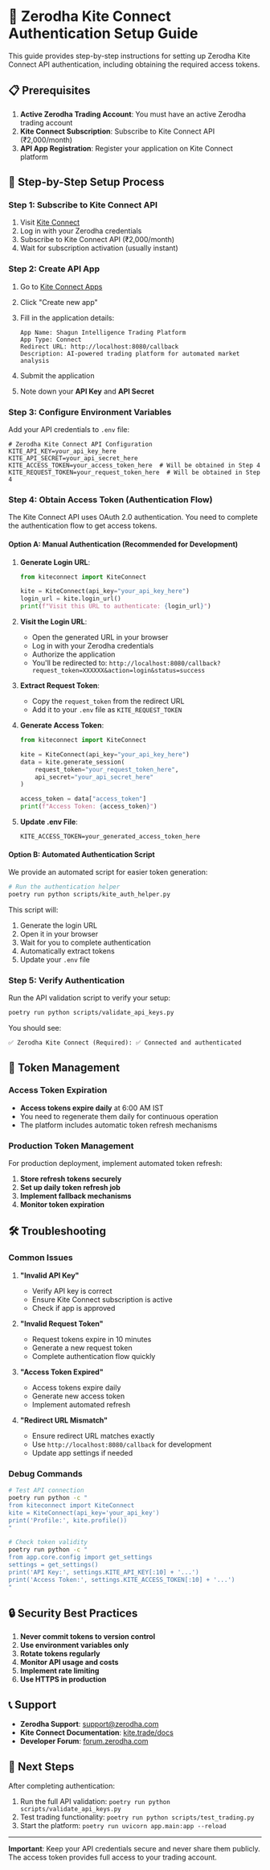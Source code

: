 # 🔐 Zerodha Kite Connect Authentication Setup Guide

This guide provides step-by-step instructions for setting up Zerodha Kite Connect API authentication, including obtaining the required access tokens.

## 📋 Prerequisites

1. **Active Zerodha Trading Account**: You must have an active Zerodha trading account
2. **Kite Connect Subscription**: Subscribe to Kite Connect API (₹2,000/month)
3. **API App Registration**: Register your application on Kite Connect platform

## 🚀 Step-by-Step Setup Process

### Step 1: Subscribe to Kite Connect API

1. Visit [Kite Connect](https://kite.trade/connect/)
2. Log in with your Zerodha credentials
3. Subscribe to Kite Connect API (₹2,000/month)
4. Wait for subscription activation (usually instant)

### Step 2: Create API App

1. Go to [Kite Connect Apps](https://developers.kite.trade/apps/)
2. Click "Create new app"
3. Fill in the application details:

   ```
   App Name: Shagun Intelligence Trading Platform
   App Type: Connect
   Redirect URL: http://localhost:8080/callback
   Description: AI-powered trading platform for automated market analysis
   ```

4. Submit the application
5. Note down your **API Key** and **API Secret**

### Step 3: Configure Environment Variables

Add your API credentials to `.env` file:

```env
# Zerodha Kite Connect API Configuration
KITE_API_KEY=your_api_key_here
KITE_API_SECRET=your_api_secret_here
KITE_ACCESS_TOKEN=your_access_token_here  # Will be obtained in Step 4
KITE_REQUEST_TOKEN=your_request_token_here  # Will be obtained in Step 4
```

### Step 4: Obtain Access Token (Authentication Flow)

The Kite Connect API uses OAuth 2.0 authentication. You need to complete the authentication flow to get access tokens.

#### Option A: Manual Authentication (Recommended for Development)

1. **Generate Login URL**:

   ```python
   from kiteconnect import KiteConnect

   kite = KiteConnect(api_key="your_api_key_here")
   login_url = kite.login_url()
   print(f"Visit this URL to authenticate: {login_url}")
   ```

2. **Visit the Login URL**:

   - Open the generated URL in your browser
   - Log in with your Zerodha credentials
   - Authorize the application
   - You'll be redirected to: `http://localhost:8080/callback?request_token=XXXXXX&action=login&status=success`

3. **Extract Request Token**:

   - Copy the `request_token` from the redirect URL
   - Add it to your `.env` file as `KITE_REQUEST_TOKEN`

4. **Generate Access Token**:

   ```python
   from kiteconnect import KiteConnect

   kite = KiteConnect(api_key="your_api_key_here")
   data = kite.generate_session(
       request_token="your_request_token_here",
       api_secret="your_api_secret_here"
   )

   access_token = data["access_token"]
   print(f"Access Token: {access_token}")
   ```

5. **Update .env File**:

   ```env
   KITE_ACCESS_TOKEN=your_generated_access_token_here
   ```

#### Option B: Automated Authentication Script

We provide an automated script for easier token generation:

```bash
# Run the authentication helper
poetry run python scripts/kite_auth_helper.py
```

This script will:

1. Generate the login URL
2. Open it in your browser
3. Wait for you to complete authentication
4. Automatically extract tokens
5. Update your `.env` file

### Step 5: Verify Authentication

Run the API validation script to verify your setup:

```bash
poetry run python scripts/validate_api_keys.py
```

You should see:

```
✅ Zerodha Kite Connect (Required): ✅ Connected and authenticated
```

## 🔄 Token Management

### Access Token Expiration

- **Access tokens expire daily** at 6:00 AM IST
- You need to regenerate them daily for continuous operation
- The platform includes automatic token refresh mechanisms

### Production Token Management

For production deployment, implement automated token refresh:

1. **Store refresh tokens securely**
2. **Set up daily token refresh job**
3. **Implement fallback mechanisms**
4. **Monitor token expiration**

## 🛠️ Troubleshooting

### Common Issues

1. **"Invalid API Key"**

   - Verify API key is correct
   - Ensure Kite Connect subscription is active
   - Check if app is approved

2. **"Invalid Request Token"**

   - Request tokens expire in 10 minutes
   - Generate a new request token
   - Complete authentication flow quickly

3. **"Access Token Expired"**

   - Access tokens expire daily
   - Generate new access token
   - Implement automated refresh

4. **"Redirect URL Mismatch"**
   - Ensure redirect URL matches exactly
   - Use `http://localhost:8080/callback` for development
   - Update app settings if needed

### Debug Commands

```bash
# Test API connection
poetry run python -c "
from kiteconnect import KiteConnect
kite = KiteConnect(api_key='your_api_key')
print('Profile:', kite.profile())
"

# Check token validity
poetry run python -c "
from app.core.config import get_settings
settings = get_settings()
print('API Key:', settings.KITE_API_KEY[:10] + '...')
print('Access Token:', settings.KITE_ACCESS_TOKEN[:10] + '...')
"
```

## 🔒 Security Best Practices

1. **Never commit tokens to version control**
2. **Use environment variables only**
3. **Rotate tokens regularly**
4. **Monitor API usage and costs**
5. **Implement rate limiting**
6. **Use HTTPS in production**

## 📞 Support

- **Zerodha Support**: [support@zerodha.com](mailto:support@zerodha.com)
- **Kite Connect Documentation**: [kite.trade/docs](https://kite.trade/docs)
- **Developer Forum**: [forum.zerodha.com](https://forum.zerodha.com)

## 🎯 Next Steps

After completing authentication:

1. Run the full API validation: `poetry run python scripts/validate_api_keys.py`
2. Test trading functionality: `poetry run python scripts/test_trading.py`
3. Start the platform: `poetry run uvicorn app.main:app --reload`

---

**Important**: Keep your API credentials secure and never share them publicly. The access token provides full access to your trading account.
